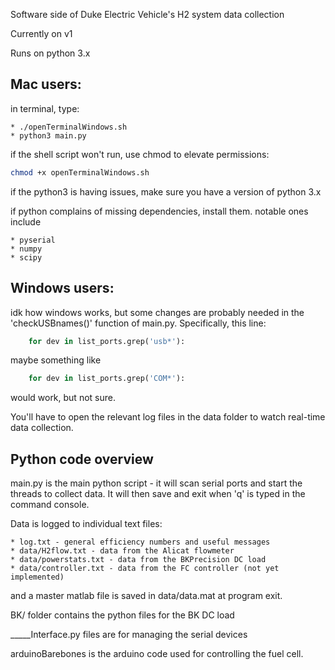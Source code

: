 Software side of Duke Electric Vehicle's H2 system data collection

Currently on v1

Runs on python 3.x

## Mac users:
in terminal, type:

	* ./openTerminalWindows.sh
	* python3 main.py

if the shell script won't run, use chmod to elevate permissions:

```bash
chmod +x openTerminalWindows.sh
```

if the python3 is having issues, make sure you have a version of python 3.x

if python complains of missing dependencies, install them.  notable ones include

	* pyserial
	* numpy
	* scipy

## Windows users:
idk how windows works, but some changes are probably needed in the 'checkUSBnames()' function of main.py.  Specifically, this line:

```python
	for dev in list_ports.grep('usb*'):
```

maybe something like

```python
	for dev in list_ports.grep('COM*'):
```

would work, but not sure.

You'll have to open the relevant log files in the data folder to watch real-time data collection.

## Python code overview
main.py is the main python script - it will scan serial ports and start the threads to collect data.  It will then save and exit when 'q' is typed in the command console.

Data is logged to individual text files:

	* log.txt - general efficiency numbers and useful messages
	* data/H2flow.txt - data from the Alicat flowmeter
	* data/powerstats.txt - data from the BKPrecision DC load
	* data/controller.txt - data from the FC controller (not yet implemented)

and a master matlab file is saved in data/data.mat at program exit.

BK/ folder contains the python files for the BK DC load

_____Interface.py files are for managing the serial devices

arduinoBarebones is the arduino code used for controlling the fuel cell.